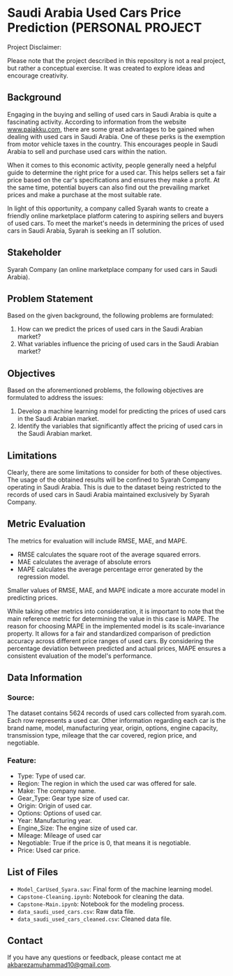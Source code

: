 # Saudi Arabia Used Cars Price Prediction (PERSONAL PROJECT
Project Disclaimer:

Please note that the project described in this repository is not a real project, but rather a conceptual exercise. It was created to explore ideas and encourage creativity.

## Background
Engaging in the buying and selling of used cars in Saudi Arabia is quite a fascinating activity. According to information from the website www.pajakku.com, there are some great advantages to be gained when dealing with used cars in Saudi Arabia. One of these perks is the exemption from motor vehicle taxes in the country. This encourages people in Saudi Arabia to sell and purchase used cars within the nation.

When it comes to this economic activity, people generally need a helpful guide to determine the right price for a used car. This helps sellers set a fair price based on the car's specifications and ensures they make a profit. At the same time, potential buyers can also find out the prevailing market prices and make a purchase at the most suitable rate.

In light of this opportunity, a company called Syarah wants to create a friendly online marketplace platform catering to aspiring sellers and buyers of used cars. To meet the market's needs in determining the prices of used cars in Saudi Arabia, Syarah is seeking an IT solution.

## Stakeholder
Syarah Company (an online marketplace company for used cars in Saudi Arabia).

## Problem Statement
Based on the given background, the following problems are formulated:
1. How can we predict the prices of used cars in the Saudi Arabian market?
2. What variables influence the pricing of used cars in the Saudi Arabian market?

## Objectives
Based on the aforementioned problems, the following objectives are formulated to address the issues:
1. Develop a machine learning model for predicting the prices of used cars in the Saudi Arabian market.
2. Identify the variables that significantly affect the pricing of used cars in the Saudi Arabian market.

## Limitations
Clearly, there are some limitations to consider for both of these objectives. The usage of the obtained results will be confined to Syarah Company operating in Saudi Arabia. This is due to the dataset being restricted to the records of used cars in Saudi Arabia maintained exclusively by Syarah Company.

## Metric Evaluation

The metrics for evaluation will include RMSE, MAE, and MAPE.
- RMSE calculates the square root of the average squared errors.
- MAE calculates the average of absolute errors
- MAPE calculates the average percentage error generated by the regression model.

Smaller values of RMSE, MAE, and MAPE indicate a more accurate model in predicting prices.

While taking other metrics into consideration, it is important to note that the main reference metric for determining the value in this case is MAPE. The reason for choosing MAPE in the implemented model is its scale-invariance property. It allows for a fair and standardized comparison of prediction accuracy across different price ranges of used cars. By considering the percentage deviation between predicted and actual prices, MAPE ensures a consistent evaluation of the model's performance.

## Data Information

### Source:

The dataset contains 5624 records of used cars collected from syarah.com. Each row represents a used car. Other information regarding each car is the brand name, model, manufacturing year, origin, options, engine capacity, transmission type, mileage that the car covered, region price, and negotiable.

### Feature:

- Type: Type of used car.
- Region: The region in which the used car was offered for sale.
- Make: The company name.
- Gear_Type: Gear type size of used car.
- Origin: Origin of used car.
- Options: Options of used car.
- Year: Manufacturing year.
- Engine_Size: The engine size of used car.
- Mileage: Mileage of used car	
- Negotiable: True if the price is 0, that means it is negotiable.
- Price: Used car price.

## List of Files
- `Model_CarUsed_Syara.sav`: Final form of the machine learning model.
- `Capstone-Cleaning.ipynb`: Notebook for cleaning the data.
- `Capstone-Main.ipynb`: Notebook for the modeling process.
- `data_saudi_used_cars.csv`: Raw data file.
- `data_saudi_used_cars_cleaned.csv`: Cleaned data file.

## Contact
If you have any questions or feedback, please contact me at akbarezamuhammad10@gmail.com.